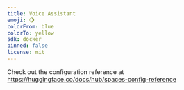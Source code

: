 ```yaml
---
title: Voice Assistant
emoji: 🌖
colorFrom: blue
colorTo: yellow
sdk: docker
pinned: false
license: mit
---
```


Check out the configuration reference at https://huggingface.co/docs/hub/spaces-config-reference
